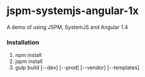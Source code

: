 # jspm-systemjs-angular-1x
A demo of using JSPM, SystemJS and Angular 1.4

### Installation
1. npm install
2. jspm install
3. gulp build [--dev] [--prod] [--vendor] [--templates]
